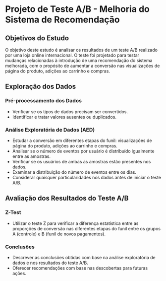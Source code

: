 # Projeto de Teste A/B - Melhoria do Sistema de Recomendação

## Objetivos do Estudo
O objetivo deste estudo é analisar os resultados de um teste A/B realizado por uma loja online internacional. O teste foi projetado para testar mudanças relacionadas à introdução de uma recomendação do sistema melhorada, com o propósito de aumentar a conversão nas visualizações de página do produto, adições ao carrinho e compras.

## Exploração dos Dados

### Pré-processamento dos Dados
- Verificar se os tipos de dados precisam ser convertidos.
- Identificar e tratar valores ausentes ou duplicados.

### Análise Exploratória de Dados (AED)
- Estudar a conversão em diferentes etapas do funil: visualizações de página do produto, adições ao carrinho e compras.
- Analisar se o número de eventos por usuário é distribuído igualmente entre as amostras.
- Verificar se os usuários de ambas as amostras estão presentes nos dados.
- Examinar a distribuição do número de eventos entre os dias.
- Considerar quaisquer particularidades nos dados antes de iniciar o teste A/B.

## Avaliação dos Resultados do Teste A/B

### Z-Test
- Utilizar o teste Z para verificar a diferença estatística entre as proporções de conversão nas diferentes etapas do funil entre os grupos A (controle) e B (funil de novos pagamentos).

### Conclusões
- Descrever as conclusões obtidas com base na análise exploratória de dados e nos resultados do teste A/B.
- Oferecer recomendações com base nas descobertas para futuras ações.
